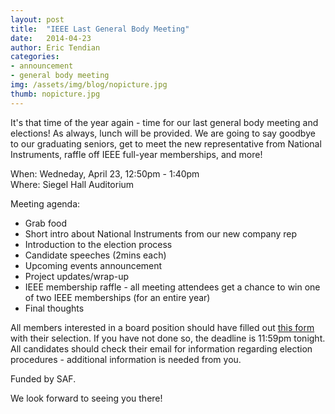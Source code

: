 ```yaml
---
layout: post
title:  "IEEE Last General Body Meeting"
date:   2014-04-23
author: Eric Tendian
categories: 
- announcement
- general body meeting
img: /assets/img/blog/nopicture.jpg
thumb: nopicture.jpg
---
```


It's that time of the year again - time for our last general body meeting and elections! As always, lunch will be provided. We are going to say goodbye to our graduating seniors, get to meet the new representative from National Instruments, raffle off IEEE full-year memberships, and more!

When: Wedneday, April 23, 12:50pm - 1:40pm<br>
Where: Siegel Hall Auditorium

Meeting agenda:

- Grab food
- Short intro about National Instruments from our new company rep
- Introduction to the election process
- Candidate speeches (2mins each)
- Upcoming events announcement
- Project updates/wrap-up
- IEEE membership raffle - all meeting attendees get a chance to win one of two IEEE memberships (for an entire year)
- Final thoughts

All members interested in a board position should have filled out [this form](https://docs.google.com/a/hawk.iit.edu/forms/d/1KJb0b6_2e3wWsdflOh8yh30V_z_ym-aMbDUX-jFfQqw/viewform) with their selection. If you have not done so, the deadline is 11:59pm tonight. All candidates should check their email for information regarding election procedures - additional information is needed from you.

Funded by SAF.

We look forward to seeing you there!
